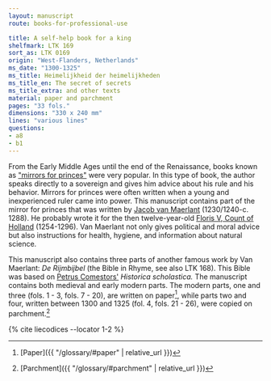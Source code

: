```yaml
---
layout: manuscript
route: books-for-professional-use

title: A self-help book for a king
shelfmark: LTK 169
sort_as: LTK 0169
origin: "West-Flanders, Netherlands"
ms_date: "1300-1325"
ms_title: Heimelijkheid der heimelijkheden
ms_title_en: The secret of secrets
ms_title_extra: and other texts
material: paper and parchment
pages: "33 fols."
dimensions: "330 x 240 mm"
lines: "various lines"
questions:
- a8
- b1
---
```


From the Early Middle Ages until the end of the Renaissance, books known
as ["mirrors for
princes"](https://en.wikipedia.org/wiki/Mirrors_for_princes) were very
popular. In this type of book, the author speaks directly to a sovereign
and gives him advice about his rule and his behavior. Mirrors for
princes were often written when a young and inexperienced ruler came
into power. This manuscript contains part of the mirror for princes that
was written by [Jacob van
Maerlant](https://en.wikipedia.org/wiki/Jacob_van_Maerlant)
(1230/1240-c. 1288). He probably wrote it for the then twelve-year-old
[Floris V, Count of
Holland](https://en.wikipedia.org/wiki/Floris_V,_Count_of_Holland)
(1254-1296). Van Maerlant not only gives political and moral advice but
also instructions for health, hygiene, and information about natural
science.

This manuscript also contains three parts of another famous work by Van
Maerlant: *De Rijmbijbel* (the Bible in Rhyme, see also LTK 168). This
Bible was based on [Petrus
Comestors'](https://en.wikipedia.org/wiki/Petrus_Comestor) *Historica
scholastica.* The manuscript contains both medieval and early modern
parts. The modern parts, one and three (fols. <span data-fol="1r" class="fref">1</span> - <span data-fol="3v" class="fref">3</span>, fols. <span data-fol="7r" class="fref">7</span> - <span data-fol="20v" class="fref">20</span>), are
written on paper[^1], while parts two and four, written between 1300 and
1325 (fol. <span data-fol="4r" class="fref">4</span>, fols. <span data-fol="21r" class="fref">21</span> - <span data-fol="26v" class="fref">26</span>), were copied on parchment.[^2]

[^1]: [Paper]({{ "/glossary/#paper" | relative_url }})

[^2]: [Parchment]({{ "/glossary/#parchment" | relative_url }})

{% cite liecodices --locator 1-2 %}
